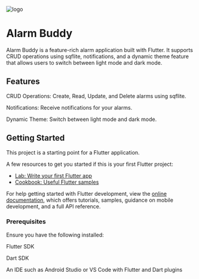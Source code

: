 ![logo](https://github.com/nurin04/AlarmApp/assets/102978383/54f389c6-7234-47bd-ab6c-f5b5af9c591d)
# Alarm Buddy

Alarm Buddy is a feature-rich alarm application built with Flutter. It supports CRUD operations using sqflite, notifications, and a dynamic theme feature that allows users to switch between light mode and dark mode.

## Features

CRUD Operations: Create, Read, Update, and Delete alarms using sqflite.

Notifications: Receive notifications for your alarms.

Dynamic Theme: Switch between light mode and dark mode.



## Getting Started

This project is a starting point for a Flutter application.

A few resources to get you started if this is your first Flutter project:

- [Lab: Write your first Flutter app](https://docs.flutter.dev/get-started/codelab)
- [Cookbook: Useful Flutter samples](https://docs.flutter.dev/cookbook)

For help getting started with Flutter development, view the
[online documentation](https://docs.flutter.dev/), which offers tutorials,
samples, guidance on mobile development, and a full API reference.

### Prerequisites
Ensure you have the following installed:

Flutter SDK

Dart SDK

An IDE such as Android Studio or VS Code with Flutter and Dart plugins


